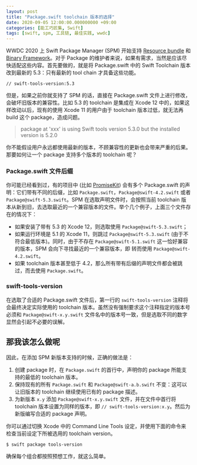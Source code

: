 ```yaml
---
layout: post
title: "Package.swift toolchain 版本的选择"
date: 2020-09-05 12:00:00.000000000 +09:00
categories: [能工巧匠集, Swift]
tags: [swift, spm, 工具链, 最佳实践, wwdc]
---
```


WWDC 2020 上 Swift Package Manager (SPM) 开始支持 [Resource bundle](https://developer.apple.com/videos/play/wwdc2020/10169/) 和 [Binary Framework](https://developer.apple.com/videos/play/wwdc2020/10147/)。对于 Package 的维护者来说，如果有需求，当然是应该尽快适配这些内容。首先要做的，就是将 Package.swift 中的 Swift Toolchain 版本改到最新的 5.3：只有最新的 tool chain 才具备这些功能。

```
// swift-tools-version:5.3
```

但是，如果之前你就支持了 SPM 的话，直接在 Package.swift 文件上进行修改，会破坏旧版本的兼容性。比如 5.3 的 toolchain 是集成在 Xcode 12 中的，如果这样改动以后，现有的使用 Xcode 11 的用户由于 toolchain 版本过低，就无法再 build 这个 package，造成问题。

> package at 'xxx' is using Swift tools version 5.3.0 but the installed version is 5.2.0

你不能假设用户永远都使用最新的版本，不顾兼容性的更新也会带来严重的后果。那要如何让一个 package 支持多个版本的 toolchain 呢？

### Package.swift 文件后缀

你可能已经看到过，有的项目中 (比如 [PromiseKit](https://github.com/mxcl/PromiseKit)) 会有多个 Package.swift 的声明：它们带有不同的后缀，比如 `Package.swift`，`Package@swift-4.2.swift` 或者 `Package@swift-5.3.swift`。SPM 在选取声明文件时，会按照当前 toolchain 版本从新到旧，去选取最近的一个兼容版本的文件。举个几个例子，上面三个文件存在的情况下：

- 如果安装了带有 5.3 的 Xcode 12，则选取使用 `Package@swift-5.3.swift`；
- 如果运行环境是 5.1 的 Xcode 11，则跳过 `Package@swift-5.3.swift` (由于不符合最低版本)。同时，由于不存在 `Package@swift-5.1.swift` 这一恰好兼容的版本，SPM 会向下寻找最近的一个兼容版本，即 转而使用 `Package@swift-4.2.swift`。
- 如果 toolchain 版本甚至低于 4.2，那么所有带有后缀的声明文件都会被跳过，而去使用 `Package.swift`。

### swift-tools-version

在选取了合适的 Package.swift 文件后，第一行的 `swift-tools-version` 注释将会最终决定实际使用的 toolchain 版本。虽然没有强制要求这个注释指定的版本号必须和 `Package@swift-x.y.swift` 文件名中的版本号一致，但是选取不同的数字显然会引起不必要的误解。

## 那我该怎么做呢

因此，在添加 SPM 新版本支持的时候，正确的做法是：

1. 创建 package 时，在 `Package.swift` 的首行中，声明你的 package 所能支持的最低的 toolchain 版本。
2. 保持现有的所有 `Package.swift` 和 `Package@swift-a.b.swift` 不变：这可以让旧版本的 toolchain 继续使用已有的 package 描述。
3. 为新版本 `x.y` 添加 `Package@swift-x.y.swift` 文件，并在文件中首行将 toolchain 版本设置为同样的版本，即 `// swift-tools-version:x.y`。然后为新版编写合适的 package 声明。

你可以通过切换 Xcode 中的 Command Line Tools 设定，并使用下面的命令来检查当前设定下所被选用的 toolchain version。

```
$ swift package tools-version
```

确保每个组合都按照预想工作，就这么简单。
